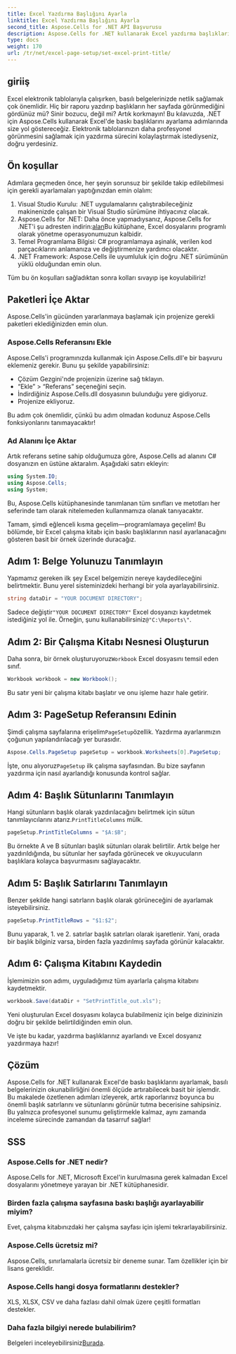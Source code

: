 ```yaml
---
title: Excel Yazdırma Başlığını Ayarla
linktitle: Excel Yazdırma Başlığını Ayarla
second_title: Aspose.Cells for .NET API Başvurusu
description: Aspose.Cells for .NET kullanarak Excel yazdırma başlıklarını etkili bir şekilde ayarlamayı öğrenin. Adım adım kılavuzumuzla yazdırma sürecinizi kolaylaştırın.
type: docs
weight: 170
url: /tr/net/excel-page-setup/set-excel-print-title/
---
```

## giriiş

Excel elektronik tablolarıyla çalışırken, basılı belgelerinizde netlik sağlamak çok önemlidir. Hiç bir raporu yazdırıp başlıkların her sayfada görünmediğini gördünüz mü? Sinir bozucu, değil mi? Artık korkmayın! Bu kılavuzda, .NET için Aspose.Cells kullanarak Excel'de baskı başlıklarını ayarlama adımlarında size yol göstereceğiz. Elektronik tablolarınızın daha profesyonel görünmesini sağlamak için yazdırma sürecini kolaylaştırmak istediyseniz, doğru yerdesiniz.

## Ön koşullar

Adımlara geçmeden önce, her şeyin sorunsuz bir şekilde takip edilebilmesi için gerekli ayarlamaları yaptığınızdan emin olalım:

1. Visual Studio Kurulu: .NET uygulamalarını çalıştırabileceğiniz makinenizde çalışan bir Visual Studio sürümüne ihtiyacınız olacak.
2.  Aspose.Cells for .NET: Daha önce yapmadıysanız, Aspose.Cells for .NET'i şu adresten indirin:[alan](https://releases.aspose.com/cells/net/)Bu kütüphane, Excel dosyalarını programlı olarak yönetme operasyonumuzun kalbidir.
3. Temel Programlama Bilgisi: C# programlamaya aşinalık, verilen kod parçacıklarını anlamanıza ve değiştirmenize yardımcı olacaktır.
4. .NET Framework: Aspose.Cells ile uyumluluk için doğru .NET sürümünün yüklü olduğundan emin olun.

Tüm bu ön koşulları sağladıktan sonra kolları sıvayıp işe koyulabiliriz!

## Paketleri İçe Aktar

Aspose.Cells'in gücünden yararlanmaya başlamak için projenize gerekli paketleri eklediğinizden emin olun. 

### Aspose.Cells Referansını Ekle

Aspose.Cells'i programınızda kullanmak için Aspose.Cells.dll'e bir başvuru eklemeniz gerekir. Bunu şu şekilde yapabilirsiniz:

- Çözüm Gezgini'nde projenizin üzerine sağ tıklayın.
- “Ekle” > “Referans” seçeneğini seçin.
- İndirdiğiniz Aspose.Cells.dll dosyasının bulunduğu yere gidiyoruz.
- Projenize ekliyoruz.

Bu adım çok önemlidir, çünkü bu adım olmadan kodunuz Aspose.Cells fonksiyonlarını tanımayacaktır!

### Ad Alanını İçe Aktar

Artık referans setine sahip olduğumuza göre, Aspose.Cells ad alanını C# dosyanızın en üstüne aktaralım. Aşağıdaki satırı ekleyin:

```csharp
using System.IO;
using Aspose.Cells;
using System;
```

Bu, Aspose.Cells kütüphanesinde tanımlanan tüm sınıfları ve metotları her seferinde tam olarak nitelemeden kullanmamıza olanak tanıyacaktır.

Tamam, şimdi eğlenceli kısma geçelim—programlamaya geçelim! Bu bölümde, bir Excel çalışma kitabı için baskı başlıklarının nasıl ayarlanacağını gösteren basit bir örnek üzerinde duracağız.

## Adım 1: Belge Yolunuzu Tanımlayın

Yapmamız gereken ilk şey Excel belgemizin nereye kaydedileceğini belirtmektir. Bunu yerel sisteminizdeki herhangi bir yola ayarlayabilirsiniz. 

```csharp
string dataDir = "YOUR DOCUMENT DIRECTORY";
```

 Sadece değiştir`"YOUR DOCUMENT DIRECTORY"` Excel dosyanızı kaydetmek istediğiniz yol ile. Örneğin, şunu kullanabilirsiniz`@"C:\Reports\"`.

## Adım 2: Bir Çalışma Kitabı Nesnesi Oluşturun

 Daha sonra, bir örnek oluşturuyoruz`Workbook` Excel dosyasını temsil eden sınıf.

```csharp
Workbook workbook = new Workbook();
```

Bu satır yeni bir çalışma kitabı başlatır ve onu işleme hazır hale getirir.

## Adım 3: PageSetup Referansını Edinin

 Şimdi çalışma sayfalarına erişelim`PageSetup`özellik. Yazdırma ayarlarımızın çoğunun yapılandırılacağı yer burasıdır.

```csharp
Aspose.Cells.PageSetup pageSetup = workbook.Worksheets[0].PageSetup;
```

 İşte, onu alıyoruz`PageSetup` ilk çalışma sayfasından. Bu bize sayfanın yazdırma için nasıl ayarlandığı konusunda kontrol sağlar.

## Adım 4: Başlık Sütunlarını Tanımlayın

 Hangi sütunların başlık olarak yazdırılacağını belirtmek için sütun tanımlayıcılarını atarız.`PrintTitleColumns` mülk. 

```csharp
pageSetup.PrintTitleColumns = "$A:$B";
```

Bu örnekte A ve B sütunları başlık sütunları olarak belirtilir. Artık belge her yazdırıldığında, bu sütunlar her sayfada görünecek ve okuyucuların başlıklara kolayca başvurmasını sağlayacaktır.

## Adım 5: Başlık Satırlarını Tanımlayın

Benzer şekilde hangi satırların başlık olarak görüneceğini de ayarlamak isteyebilirsiniz.

```csharp
pageSetup.PrintTitleRows = "$1:$2";
```

Bunu yaparak, 1. ve 2. satırlar başlık satırları olarak işaretlenir. Yani, orada bir başlık bilginiz varsa, birden fazla yazdırılmış sayfada görünür kalacaktır.

## Adım 6: Çalışma Kitabını Kaydedin

İşlemimizin son adımı, uyguladığımız tüm ayarlarla çalışma kitabını kaydetmektir. 

```csharp
workbook.Save(dataDir + "SetPrintTitle_out.xls");
```

Yeni oluşturulan Excel dosyasını kolayca bulabilmeniz için belge dizininizin doğru bir şekilde belirtildiğinden emin olun. 

Ve işte bu kadar, yazdırma başlıklarınız ayarlandı ve Excel dosyanız yazdırmaya hazır!

## Çözüm

Aspose.Cells for .NET kullanarak Excel'de baskı başlıklarını ayarlamak, basılı belgelerinizin okunabilirliğini önemli ölçüde artırabilecek basit bir işlemdir. Bu makalede özetlenen adımları izleyerek, artık raporlarınız boyunca bu önemli başlık satırlarını ve sütunlarını görünür tutma becerisine sahipsiniz. Bu yalnızca profesyonel sunumu geliştirmekle kalmaz, aynı zamanda inceleme sürecinde zamandan da tasarruf sağlar!

## SSS

### Aspose.Cells for .NET nedir?
Aspose.Cells for .NET, Microsoft Excel'in kurulmasına gerek kalmadan Excel dosyalarını yönetmeye yarayan bir .NET kütüphanesidir.

### Birden fazla çalışma sayfasına baskı başlığı ayarlayabilir miyim?
Evet, çalışma kitabınızdaki her çalışma sayfası için işlemi tekrarlayabilirsiniz.

### Aspose.Cells ücretsiz mi?
Aspose.Cells, sınırlamalarla ücretsiz bir deneme sunar. Tam özellikler için bir lisans gereklidir.

### Aspose.Cells hangi dosya formatlarını destekler?
XLS, XLSX, CSV ve daha fazlası dahil olmak üzere çeşitli formatları destekler.

### Daha fazla bilgiyi nerede bulabilirim?
 Belgeleri inceleyebilirsiniz[Burada](https://reference.aspose.com/cells/net/).